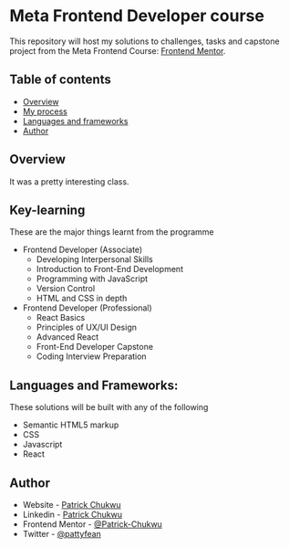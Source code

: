# Meta Frontend Developer course


This repository will host my solutions to challenges, tasks and capstone project from the Meta Frontend Course: [Frontend Mentor](https://www.frontendmentor.io).

## Table of contents

  - [Overview](#overview)
  - [My process](#my-process)
  - [Languages and frameworks](#built-with)
  - [Author](#author)

## Overview
It was a pretty interesting class.



## Key-learning
These are the major things learnt from the programme
- Frontend Developer (Associate)
    - Developing Interpersonal Skills
    - Introduction to Front-End Development
    - Programming with JavaScript
    - Version Control
    - HTML and CSS in depth
- Frontend Developer (Professional)
    - React Basics
    - Principles of UX/UI Design
    - Advanced React
    - Front-End Developer Capstone
    - Coding Interview Preparation


   
##  Languages and Frameworks:

These solutions will be built with any of the following
- Semantic HTML5 markup
- CSS 
- Javascript
- React




## Author

- Website - [Patrick Chukwu](https://www.your-site.com)
- Linkedin - [Patrick Chukwu](https://www.linkedin.com/in/patrick-chukwu)
- Frontend Mentor - [@Patrick-Chukwu](https://www.frontendmentor.io/profile/Patrick-Chukwu)
- Twitter - [@pattyfean](https://www.twitter.com/d_patrickchukwu)



